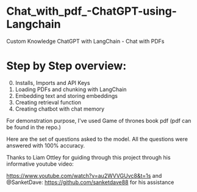 # Chat_with_pdf_-ChatGPT-using-Langchain
Custom Knowledge ChatGPT with LangChain - Chat with PDFs

# Step by Step overview:

0.  Installs, Imports and API Keys
1.  Loading PDFs and chunking with LangChain
2.  Embedding text and storing embeddings
3.  Creating retrieval function
4.  Creating chatbot with chat memory

For demonstration purpose, I've used Game of thrones book pdf (pdf can be found in the repo.)

Here are the set of questions asked to the model. All the questions were answered with 100% accuracy.



Thanks to Liam Ottley for guiding through this project through his informative youtube video:

https://www.youtube.com/watch?v=au2WVVGUvc8&t=1s and @SanketDave: https://github.com/sanketdave88 for his assistance
